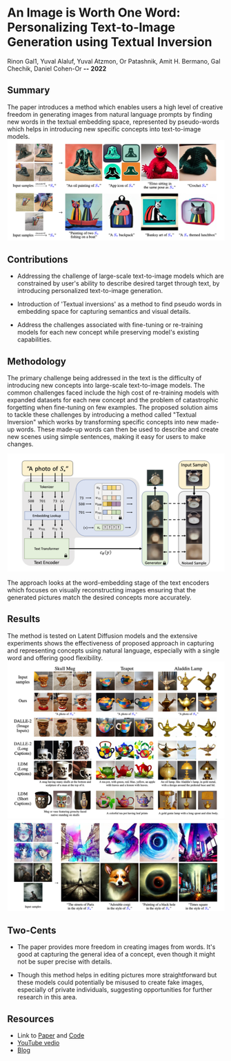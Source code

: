 # An Image is Worth One Word: Personalizing Text-to-Image Generation using Textual Inversion
Rinon Gal1, Yuval Alaluf, Yuval Atzmon, Or Patashnik, Amit H. Bermano, Gal Chechik, Daniel Cohen-Or
**--** **2022**

## Summary
The paper introduces a method which enables users a high level of creative freedom in generating images from natural language prompts by finding new words in the textual embedding space, represented by pseudo-words which helps in introducing new specific concepts into text-to-image models.
<img src='../images/textual_inversion 1.png'>


## Contributions

- Addressing the challenge of large-scale text-to-image models which are constrained by user's ability to describe desired target through text, by introducing personalized text-to-image generation.

- Introduction of 'Textual inversions' as a method to find pseudo words in embedding space for capturing semantics and visual details.

- Address the challenges associated with fine-tuning or re-training models for each new concept while preserving model's existing capabilities.

## Methodology

The primary challenge being addressed in the text is the difficulty of introducing new concepts into large-scale text-to-image models. The common challenges faced include the high cost of re-training models with expanded datasets for each new concept and the problem of catastrophic forgetting when fine-tuning on few examples. The proposed solution aims to tackle these challenges by introducing a method called "Textual Inversion" which works by transforming specific concepts into new made-up words. These made-up words can then be used to describe and create new scenes using simple sentences, making it easy for users to make changes.

<img src='../images/textual_inversion 2.png'>

The approach looks at the word-embedding stage of the text encoders which focuses on visually reconstructing images ensuring that the generated pictures match the desired concepts more accurately. 

## Results
The method is tested on Latent Diffusion models and the extensive experiments shows the effectiveness of proposed approach in capturing and representing concepts using natural language, especially with a single word and offering good flexibility.
<img src='../images/textual_inversion 3.png'>
<img src='../images/textual_inversion 4.png'>

## Two-Cents

- The paper provides more freedom in creating images from words. It's good at capturing the general idea of a concept, even though it might not be super precise with details.

- Though this method helps in editing pictures more straightforward but these models could potentially be misused to create fake images, especially of private individuals, suggesting opportunities for further research in this area.

## Resources
- Link to [Paper](https://arxiv.org/pdf/2208.01618.pdf) and [Code](https://github.com/rinongal/textual_inversion)
- [YouTube vedio](https://youtu.be/opD_H9bED9Y?si=dMgGO0d_2ClKDUY7)
- [Blog](https://medium.com/@onkarmishra/how-textual-inversion-works-and-its-applications-5e3fda4aa0bc)
